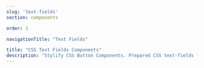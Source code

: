```yaml
---
slug: 'text-fields'
section: components

order: 1

navigationTitle: "Text Fields"

title: "CSS Text Fields Components"
description: "Stylify CSS Button Components. Prepared CSS text-fields for your next web project. Copy&Paste, without CSS framework."
---
```


<interactive-preview class="margin-bottom:48px"
title="Text fields"
html-snippet="components/text-fields"></interactive-preview>

<interactive-preview
title="Text fields - using components"
html-snippet="components/text-fields-components"></interactive-preview>
